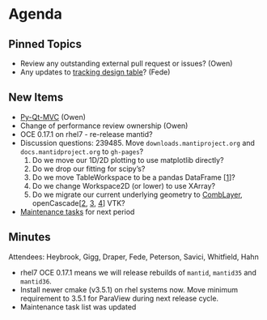 Agenda
======

Pinned Topics
-------------
* Review any outstanding external pull request or issues? (Owen)
* Any updates to [tracking design table](https://github.com/mantidproject/documents/blob/master/Project-Management/TechnicalSteeringCommittee/reports/TSC-TrackingDesignProposals.md)? (Fede)

New Items
---------
* [Py-Qt-MVC](https://github.com/morefigs/Py-Qt-MVC) (Owen)
* Change of performance review ownership (Owen)
* OCE 0.17.1 on rhel7 - re-release mantid?
* Discussion questions:
  239485. Move `downloads.mantiproject.org` and `docs.mantidproject.org` to `gh-pages`?
  1.  Do we move our 1D/2D plotting to use matplotlib directly?
  2.  Do we drop our fitting for scipy’s?
  3.  Do we move TableWorkspace to be a pandas DataFrame [[1](http://stackoverflow.com/questions/21647054/creating-a-pandas-dataframe-with-a-numpy-array-containing-multiple-types)]?
  4.  Do we change Workspace2D (or lower) to use XArray?
  5.  Do we migrate our current underlying geometry to [CombLayer](https://github.com/SAnsell/CombLayer), openCascade[[2](https://blog.kitware.com/designing-nuclear-reactor-core-geometry-and-meshes/), [3](http://dev.opencascade.org/index.php?q=node/1090), [4](http://www.opencascade.com/doc/occt-7.0.0/overview/html/occt_user_guides__vis.html)] VTK?
* [Maintenance tasks](https://github.com/mantidproject/documents/blob/master/Project-Management/TechnicalSteeringCommittee/reports/MaintenanceTasks.md) for next period

Minutes
-------
Attendees: Heybrook, Gigg, Draper, Fede, Peterson, Savici, Whitfield, Hahn

* rhel7 OCE 0.17.1 means we will release rebuilds of `mantid`, `mantid35` and `mantid36`.
* Install newer cmake (v3.5.1) on rhel systems now. Move minimum requirement to 3.5.1 for ParaView during next release cycle.
* Maintenance task list was updated
